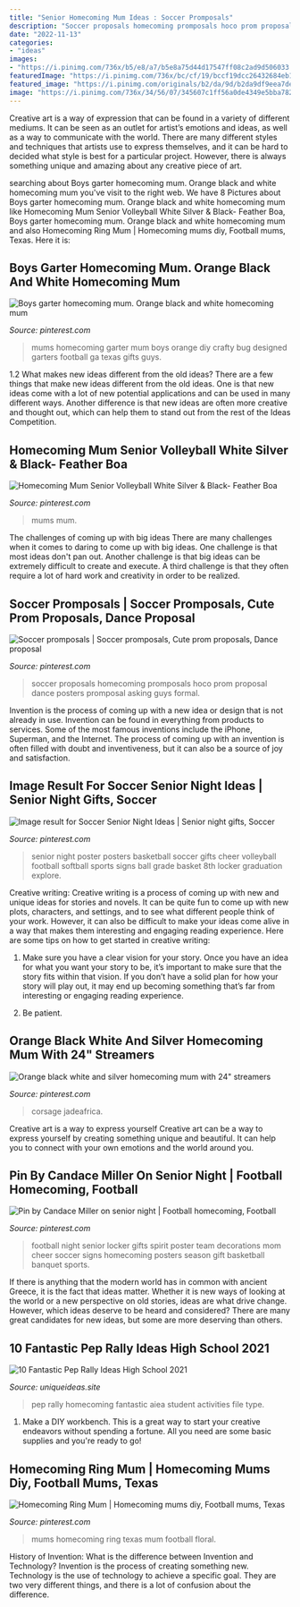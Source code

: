 ```yaml
---
title: "Senior Homecoming Mum Ideas : Soccer Promposals"
description: "Soccer proposals homecoming promposals hoco prom proposal dance posters promposal asking guys formal"
date: "2022-11-13"
categories:
- "ideas"
images:
- "https://i.pinimg.com/736x/b5/e8/a7/b5e8a75d44d17547ff08c2ad9d506033.jpg"
featuredImage: "https://i.pinimg.com/736x/bc/cf/19/bccf19dcc26432684eb1f138105f6332--football-stuff-football-gift.jpg?b=t"
featured_image: "https://i.pinimg.com/originals/b2/da/9d/b2da9df9eea7decb8ee45d8988037e89.jpg"
image: "https://i.pinimg.com/736x/34/56/07/345607c1ff56a0de4349e5bba7826261.jpg"
---
```



Creative art is a way of expression that can be found in a variety of different mediums. It can be seen as an outlet for artist’s emotions and ideas, as well as a way to communicate with the world. There are many different styles and techniques that artists use to express themselves, and it can be hard to decided what style is best for a particular project. However, there is always something unique and amazing about any creative piece of art.

	

		
searching about Boys garter homecoming mum. Orange black and white homecoming mum you've visit to the right web. We have 8 Pictures about Boys garter homecoming mum. Orange black and white homecoming mum like Homecoming Mum Senior Volleyball White Silver &amp; Black- Feather Boa, Boys garter homecoming mum. Orange black and white homecoming mum and also Homecoming Ring Mum | Homecoming mums diy, Football mums, Texas. Here it is:
		
    
## Boys Garter Homecoming Mum. Orange Black And White Homecoming Mum

<img loading=lazy src="https://i.pinimg.com/736x/c8/1f/0d/c81f0d26e1b248bad31435ca54553e43--homecoming-mums-garter.jpg" onerror="this.onerror=null;this.src='https://tse2.mm.bing.net/th?id=OIP.c_2win00eC_3xI6egNdOQgHaNK&amp;pid=15.1';" alt="Boys garter homecoming mum. Orange black and white homecoming mum">

_Source: pinterest.com_

>mums homecoming garter mum boys orange diy crafty bug designed garters football ga texas gifts guys. 

	

1.2 What makes new ideas different from the old ideas?
There are a few things that make new ideas different from the old ideas. One is that new ideas come with a lot of new potential applications and can be used in many different ways. Another difference is that new ideas are often more creative and thought out, which can help them to stand out from the rest of the Ideas Competition.

    
## Homecoming Mum Senior Volleyball White Silver &amp; Black- Feather Boa

<img loading=lazy src="https://i.pinimg.com/736x/75/3a/83/753a839f3546782af9da017d35c970c7.jpg" onerror="this.onerror=null;this.src='https://tse3.mm.bing.net/th?id=OIP.vVeVjO3R_qAhdHyX_pku2QHaQ0&amp;pid=15.1';" alt="Homecoming Mum Senior Volleyball White Silver &amp; Black- Feather Boa">

_Source: pinterest.com_

>mums mum. 

	

The challenges of coming up with big ideas
There are many challenges when it comes to daring to come up with big ideas. One challenge is that most ideas don't pan out. Another challenge is that big ideas can be extremely difficult to create and execute. A third challenge is that they often require a lot of hard work and creativity in order to be realized.

    
## Soccer Promposals | Soccer Promposals, Cute Prom Proposals, Dance Proposal

<img loading=lazy src="https://i.pinimg.com/736x/d8/ba/f1/d8baf1a79125af7d79b59909fdeaad24--promposal-ideas-soccer-soccer-promposals.jpg" onerror="this.onerror=null;this.src='https://tse1.mm.bing.net/th?id=OIP.4-OSrJnlnj-NcjKe7hD-UAHaHS&amp;pid=15.1';" alt="Soccer promposals | Soccer promposals, Cute prom proposals, Dance proposal">

_Source: pinterest.com_

>soccer proposals homecoming promposals hoco prom proposal dance posters promposal asking guys formal. 

	

Invention is the process of coming up with a new idea or design that is not already in use. Invention can be found in everything from products to services. Some of the most famous inventions include the iPhone, Superman, and the Internet. The process of coming up with an invention is often filled with doubt and inventiveness, but it can also be a source of joy and satisfaction.

    
## Image Result For Soccer Senior Night Ideas | Senior Night Gifts, Soccer

<img loading=lazy src="https://i.pinimg.com/736x/b5/e8/a7/b5e8a75d44d17547ff08c2ad9d506033.jpg" onerror="this.onerror=null;this.src='https://tse2.mm.bing.net/th?id=OIP.V7W5SrX_JsxGVc5AYldNBgAAAA&amp;pid=15.1';" alt="Image result for Soccer Senior Night Ideas | Senior night gifts, Soccer">

_Source: pinterest.com_

>senior night poster posters basketball soccer gifts cheer volleyball football softball sports signs ball grade basket 8th locker graduation explore. 

	

Creative writing:
Creative writing is a process of coming up with new and unique ideas for stories and novels. It can be quite fun to come up with new plots, characters, and settings, and to see what different people think of your work. However, it can also be difficult to make your ideas come alive in a way that makes them interesting and engaging reading experience. Here are some tips on how to get started in creative writing: 
1. Make sure you have a clear vision for your story. Once you have an idea for what you want your story to be, it’s important to make sure that the story fits within that vision. If you don’t have a solid plan for how your story will play out, it may end up becoming something that’s far from interesting or engaging reading experience. 

2. Be patient.

    
## Orange Black White And Silver Homecoming Mum With 24&quot; Streamers

<img loading=lazy src="https://i.pinimg.com/736x/34/56/07/345607c1ff56a0de4349e5bba7826261.jpg" onerror="this.onerror=null;this.src='https://tse3.mm.bing.net/th?id=OIP.6lAEbSAa24pmfOQK9IIs1AHaNK&amp;pid=15.1';" alt="Orange black white and silver homecoming mum with 24&quot; streamers">

_Source: pinterest.com_

>corsage jadeafrica. 

	

Creative art is a way to express yourself
Creative art can be a way to express yourself by creating something unique and beautiful. It can help you to connect with your own emotions and the world around you.

    
## Pin By Candace Miller On Senior Night | Football Homecoming, Football

<img loading=lazy src="https://i.pinimg.com/736x/bc/cf/19/bccf19dcc26432684eb1f138105f6332--football-stuff-football-gift.jpg?b=t" onerror="this.onerror=null;this.src='https://tse4.mm.bing.net/th?id=OIP.bE9XDez7wmPL6VTgCa_6rwHaJ3&amp;pid=15.1';" alt="Pin by Candace Miller on senior night | Football homecoming, Football">

_Source: pinterest.com_

>football night senior locker gifts spirit poster team decorations mom cheer soccer signs homecoming posters season gift basketball banquet sports. 

	

If there is anything that the modern world has in common with ancient Greece, it is the fact that ideas matter. Whether it is new ways of looking at the world or a new perspective on old stories, ideas are what drive change. However, which ideas deserve to be heard and considered? There are many great candidates for new ideas, but some are more deserving than others.

    
## 10 Fantastic Pep Rally Ideas High School 2021

<img loading=lazy src="https://www.uniqueideas.site/wp-content/uploads/aiea-high-school-student-activities-homecoming-pep-rally.jpg" onerror="this.onerror=null;this.src='https://tse3.mm.bing.net/th?id=OIP.0fFErHdMYpu34x7howAs6AHaJ4&amp;pid=15.1';" alt="10 Fantastic Pep Rally Ideas High School 2021">

_Source: uniqueideas.site_

>pep rally homecoming fantastic aiea student activities file type. 

	

1. Make a DIY workbench. This is a great way to start your creative endeavors without spending a fortune. All you need are some basic supplies and you're ready to go!

    
## Homecoming Ring Mum | Homecoming Mums Diy, Football Mums, Texas

<img loading=lazy src="https://i.pinimg.com/originals/b2/da/9d/b2da9df9eea7decb8ee45d8988037e89.jpg" onerror="this.onerror=null;this.src='https://tse2.mm.bing.net/th?id=OIP.SbXaHpPG9iO8lmB-5uDG8QHaJ4&amp;pid=15.1';" alt="Homecoming Ring Mum | Homecoming mums diy, Football mums, Texas">

_Source: pinterest.com_

>mums homecoming ring texas mum football floral. 

	

History of Invention: What is the difference between Invention and Technology?
Invention is the process of creating something new. Technology is the use of technology to achieve a specific goal. They are two very different things, and there is a lot of confusion about the difference.

